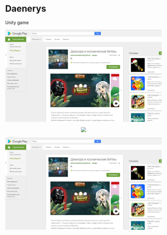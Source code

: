 # Daenerys
 Unity game
<p align="center">
  <img src="https://github.com/EsipovAleksandr/Daenerys/blob/Test/About/image.PNG" />
</p>
<p align="center">
  <img src="https://github.com/EsipovAleksandr/Daenerys/blob/Test/About/image2.PNG" />
</p>
<p align="center">
  <img src="https://github.com/EsipovAleksandr/Daenerys/blob/Test/About/image.PNG" />
</p>
